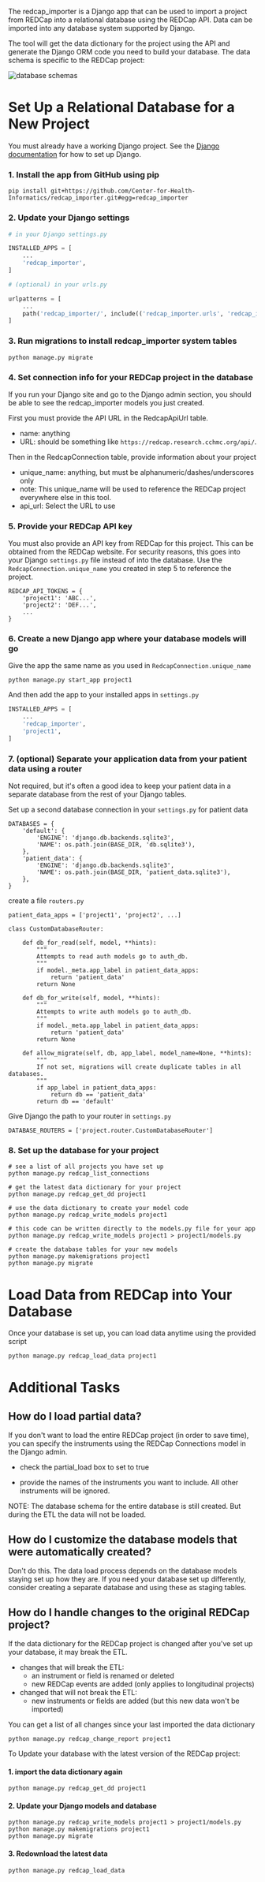 
The redcap_importer is a Django app that can be used to import a project from REDCap
into a relational database using the REDCap API. Data can be imported into any database
system supported by Django.

The tool will get the data dictionary for the project using the API and generate the Django ORM
code you need to build your database. The data schema is specific to the REDCap project:

![database schemas](img/redcap_importer_schemas.png)


# Set Up a Relational Database for a New Project

You must already have a working Django project. See the [Django documentation](https://www.djangoproject.com/) for how to set up Django.

### 1. Install the app from GitHub using pip

```
pip install git+https://github.com/Center-for-Health-Informatics/redcap_importer.git#egg=redcap_importer
```

### 2. Update your Django settings

```python
# in your Django settings.py

INSTALLED_APPS = [
	...
	'redcap_importer',
]

# (optional) in your urls.py

urlpatterns = [
	...
	path('redcap_importer/', include(('redcap_importer.urls', 'redcap_importer'), namespace='redcap_importer')),
]
```

### 3. Run migrations to install redcap_importer system tables

```
python manage.py migrate
```

### 4. Set connection info for your REDCap project in the database

If you run your Django site and go to the Django admin section, you should be able to see
the redcap_importer models you just created. 

First you must provide the API URL in the RedcapApiUrl table. 
- name: anything
- URL:  should be something like `https://redcap.research.cchmc.org/api/`.

Then in the RedcapConnection table, provide information about your project
- unique_name: anything, but must be alphanumeric/dashes/underscores only
- note: This unique_name will be used to reference the REDCap project everywhere else in this tool.
- api_url: Select the URL to use

### 5. Provide your REDCap API key
You must also provide an API key from REDCap for this project. This can be obtained from the REDCap website. For security reasons, this goes into your Django `settings.py` file instead of into the database. Use the `RedcapConnection.unique_name` you created in step 5 to reference the project.

```
REDCAP_API_TOKENS = {
	'project1': 'ABC...',
	'project2': 'DEF...',
	...
}
```

### 6. Create a new Django app where your database models will go

Give the app the same name as you used in `RedcapConnection.unique_name`
```
python manage.py start_app project1
```
And then add the app to your installed apps in `settings.py`
```python
INSTALLED_APPS = [
	...
	'redcap_importer',
	'project1',
]
```

### 7. (optional) Separate your application data from your patient data using a router

Not required, but it's often a good idea to keep your patient data in a separate database from the rest of your Django tables.

Set up a second database connection in your `settings.py` for patient data

    DATABASES = {
        'default': {
            'ENGINE': 'django.db.backends.sqlite3',
            'NAME': os.path.join(BASE_DIR, 'db.sqlite3'),
        },
        'patient_data': {
            'ENGINE': 'django.db.backends.sqlite3',
            'NAME': os.path.join(BASE_DIR, 'patient_data.sqlite3'),
        },
    }    

create a file `routers.py`

```
patient_data_apps = ['project1', 'project2', ...]
    
class CustomDatabaseRouter:

    def db_for_read(self, model, **hints):
        """
        Attempts to read auth models go to auth_db.
        """
        if model._meta.app_label in patient_data_apps:
            return 'patient_data'
        return None

    def db_for_write(self, model, **hints):
        """
        Attempts to write auth models go to auth_db.
        """
        if model._meta.app_label in patient_data_apps:
            return 'patient_data'
        return None

    def allow_migrate(self, db, app_label, model_name=None, **hints):
        """
        If not set, migrations will create duplicate tables in all databases.
        """
        if app_label in patient_data_apps:
            return db == 'patient_data'
        return db == 'default'
```


Give Django the path to your router in `settings.py`    
```
DATABASE_ROUTERS = ['project.router.CustomDatabaseRouter']
```

### 8. Set up the database for your project

```
# see a list of all projects you have set up
python manage.py redcap_list_connections

# get the latest data dictionary for your project
python manage.py redcap_get_dd project1

# use the data dictionary to create your model code
python manage.py redcap_write_models project1

# this code can be written directly to the models.py file for your app
python manage.py redcap_write_models project1 > project1/models.py

# create the database tables for your new models
python manage.py makemigrations project1
python manage.py migrate
```




# Load Data from REDCap into Your Database

Once your database is set up, you can load data anytime using the provided script

```
python manage.py redcap_load_data project1
```

# Additional Tasks

## How do I load partial data?

If you don't want to load the entire REDCap project (in order to save time), you can specify the instruments using the REDCap Connections model in the Django admin.

- check the partial_load box to set to true

- provide the names of the instruments you want to include. All other instruments will be ignored.

NOTE: The database schema for the entire database is still created. But during the ETL the data will not be loaded.

## How do I customize the database models that were automatically created?

Don't do this. The data load process depends on the database models staying set up how they are. If you need your database set up differently, consider creating a separate database and using these as staging tables.

## How do I handle changes to the original REDCap project?

If the data dictionary for the REDCap project is changed after you've set up your database, it may break the ETL.

- changes that will break the ETL:
  - an instrument or field is renamed or deleted
  - new REDCap events are added (only applies to longitudinal projects)
- changed that will not break the ETL:
  - new instruments or fields are added (but this new data won't be imported)

You can get a list of all changes since your last imported the data dictionary

```
python manage.py redcap_change_report project1
```

To Update your database with the latest version of the REDCap project:

#### 1. import the data dictionary again
```
python manage.py redcap_get_dd project1
```

#### 2. Update your Django models and database

```
python manage.py redcap_write_models project1 > project1/models.py
python manage.py makemigrations project1
python manage.py migrate
```

#### 3. Redownload the latest data

```
python manage.py redcap_load_data
```













